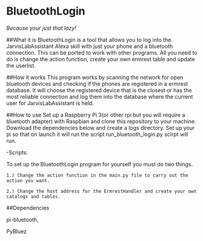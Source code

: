 # BluetoothLogin
_Because your just that lazy!_

##What it is
BluetoothLogin is a tool that allows you to log into the JarvisLabAssistant Alexa skill with just your phone and a bluetooth connection. 
This can be ported to work with other programs. All you need to do is change the action function, create your own ermrest table and update the userlist.

##How it works
This program works by scanning the network for open bluetooth devices and 
checking if the phones are registered in a ermrest database. It will choose the 
registered device that is the closest or has the most reliable connection and log them
into the database where the current user for JarvisLabAssistant is held.

##How to use
Set up a Raspberry Pi 3(or other rpi but you will require a bluetooth adapter) with Raspbian 
and clone this repository to your machine. Download the dependencies below and create a logs directory.
Set up your pi so that on launch it will run the script run_bluetooth_login.py scirpt will run.

-Scripts:

To set up the BluetoothLogin program for yourself you must do two things.

	1.) Change the action function in the main.py file to carry out the action you want.

	2.) Change the host address for the ErmrestHandler and create your own catalogs and tables.

##Dependencies

pi-bluetooth,

PyBluez
